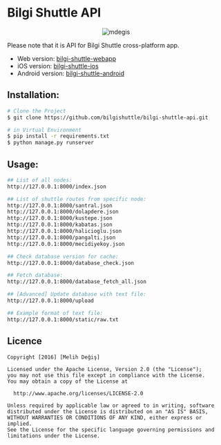 # Bilgi Shuttle API

<p align="center">
  <img src="http://autodevbot.com/assets/images/animated_gifs/Taff-shirt-3-29.gif" alt="mdegis"/>
</p>

Please note that it is API for Bilgi Shuttle cross-platform app.

- Web version: [bilgi-shuttle-webapp](https://github.com/bilgishuttle/bilgi-shuttle-webapp)
- iOS version: [bilgi-shuttle-ios](https://github.com/bilgishuttle/bilgi-shuttle-ios)
- Android version: [bilgi-shuttle-android](https://github.com/bilgishuttle/bilgi-shuttle-android)

## Installation:
``` bash
# Clone the Project
$ git clone https://github.com/bilgishuttle/bilgi-shuttle-api.git

# in Virtual Environment
$ pip install -r requirements.txt
$ python manage.py runserver
```

## Usage:
``` bash
## List of all nodes:
http://127.0.0.1:8000/index.json

## List of shuttle routes from specific node:
http://127.0.0.1:8000/santral.json
http://127.0.0.1:8000/dolapdere.json
http://127.0.0.1:8000/kustepe.json
http://127.0.0.1:8000/kabatas.json
http://127.0.0.1:8000/halicioglu.json
http://127.0.0.1:8000/pangalti.json
http://127.0.0.1:8000/mecidiyekoy.json

## Check database version for cache:
http://127.0.0.1:8000/database_check.json

## Fetch database:
http://127.0.0.1:8000/database_fetch_all.json

## [Advanced] Update database with text file:
http://127.0.0.1:8000/upload

## Example format of text file:
http://127.0.0.1:8000/static/raw.txt
```

## Licence

	Copyright [2016] [Melih Değiş]

    Licensed under the Apache License, Version 2.0 (the "License");
    you may not use this file except in compliance with the License.
    You may obtain a copy of the License at

      http://www.apache.org/licenses/LICENSE-2.0

    Unless required by applicable law or agreed to in writing, software
    distributed under the License is distributed on an "AS IS" BASIS,
    WITHOUT WARRANTIES OR CONDITIONS OF ANY KIND, either express or implied.
    See the License for the specific language governing permissions and
    limitations under the License.
